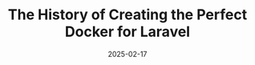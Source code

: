 ---
title: "The History of Creating the Perfect Docker for Laravel"
date: 2025-02-17
source_url: "https://habr.com/ru/articles/883300/"
---
